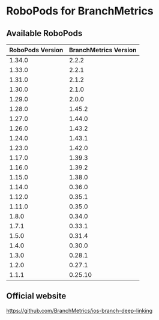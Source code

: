 # RoboPods for BranchMetrics

## Available RoboPods

| RoboPods Version | BranchMetrics Version |
|------------------|-----------------------|
| 1.34.0           | 2.2.2                 |
| 1.33.0           | 2.2.1                 |
| 1.31.0           | 2.1.2                 |
| 1.30.0           | 2.1.0                 |
| 1.29.0           | 2.0.0                 |
| 1.28.0           | 1.45.2                |
| 1.27.0           | 1.44.0                |
| 1.26.0           | 1.43.2                |
| 1.24.0           | 1.43.1                |
| 1.23.0           | 1.42.0                |
| 1.17.0           | 1.39.3                |
| 1.16.0           | 1.39.2                |
| 1.15.0           | 1.38.0                |
| 1.14.0           | 0.36.0                |
| 1.12.0           | 0.35.1                |
| 1.11.0           | 0.35.0                |
| 1.8.0            | 0.34.0                |
| 1.7.1            | 0.33.1                |
| 1.5.0            | 0.31.4                |
| 1.4.0            | 0.30.0                |
| 1.3.0            | 0.28.1                |
| 1.2.0            | 0.27.1                |
| 1.1.1            | 0.25.10               |

## Official website

https://github.com/BranchMetrics/ios-branch-deep-linking
